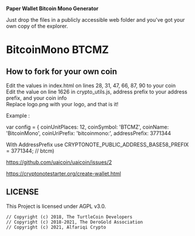 
**Paper Wallet Bitcoin Mono Generator**

Just drop the files in a publicly accessible web folder and you've got your own copy of the explorer.

# BitcoinMono BTCMZ
## How to fork for your own coin
Edit the values in index.html on lines 28, 31, 47, 66, 87, 90  to your coin  
Edit the value on line 1626 in crypto_utils.js, address prefix to your address prefix, and your coin info  
Replace logo.png with your logo, and that is it!

Example :

var config = {
coinUnitPlaces: 12,
coinSymbol: 'BTCMZ',
coinName: 'BitcoinMono',
coinUriPrefix: 'bitcoinmono:',
addressPrefix: 3771344
 
With AddressPrefix use CRYPTONOTE_PUBLIC_ADDRESS_BASE58_PREFIX = 3771344; // btcm) 

https://github.com/uaicoin/uaicoin/issues/2

https://cryptonotestarter.org/create-wallet.html

## LICENSE

This Project is licensed under AGPL v3.0.
```
// Copyright (c) 2018, The TurtleCoin Developers
// Copyright (c) 2018-2021, The DeroGold Association
// Copyright (c) 2021, Alfariqi Crypto
```
